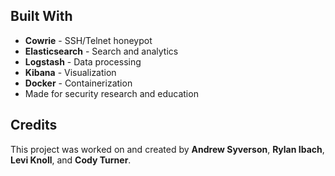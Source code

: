 <section className="builtwith-section">
  <h2><strong>Built With</strong></h2>

  <ul className="builtwith-list">
    <li><strong>Cowrie</strong> - SSH/Telnet honeypot</li>
    <li><strong>Elasticsearch</strong> - Search and analytics</li>
    <li><strong>Logstash</strong> - Data processing</li>
    <li><strong>Kibana</strong> - Visualization</li>
    <li><strong>Docker</strong> - Containerization</li>
    <li>Made for security research and education</li>
  </ul>
</section>
<section className="credits-section">
  <h2><strong>Credits</strong></h2>
  <p>
    This project was worked on and created by <strong>Andrew Syverson</strong>, <strong>Rylan Ibach</strong>, <strong>Levi Knoll</strong>, and <strong>Cody Turner</strong>.
  </p>
</section>
